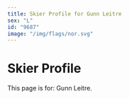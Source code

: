 ```yaml
---
title: Skier Profile for Gunn Leitre
sex: "L"
id: "9687"
image: "/img/flags/nor.svg" 
---
```


# Skier Profile

This page is for: Gunn Leitre.
    
